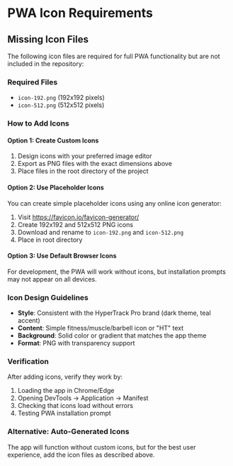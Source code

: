 # PWA Icon Requirements

## Missing Icon Files

The following icon files are required for full PWA functionality but are not included in the repository:

### Required Files
- `icon-192.png` (192x192 pixels)
- `icon-512.png` (512x512 pixels)

### How to Add Icons

#### Option 1: Create Custom Icons
1. Design icons with your preferred image editor
2. Export as PNG files with the exact dimensions above
3. Place files in the root directory of the project

#### Option 2: Use Placeholder Icons
You can create simple placeholder icons using any online icon generator:

1. Visit https://favicon.io/favicon-generator/
2. Create 192x192 and 512x512 PNG icons
3. Download and rename to `icon-192.png` and `icon-512.png`
4. Place in root directory

#### Option 3: Use Default Browser Icons
For development, the PWA will work without icons, but installation prompts may not appear on all devices.

### Icon Design Guidelines
- **Style**: Consistent with the HyperTrack Pro brand (dark theme, teal accent)
- **Content**: Simple fitness/muscle/barbell icon or "HT" text
- **Background**: Solid color or gradient that matches the app theme
- **Format**: PNG with transparency support

### Verification
After adding icons, verify they work by:
1. Loading the app in Chrome/Edge
2. Opening DevTools → Application → Manifest
3. Checking that icons load without errors
4. Testing PWA installation prompt

### Alternative: Auto-Generated Icons
The app will function without custom icons, but for the best user experience, add the icon files as described above.